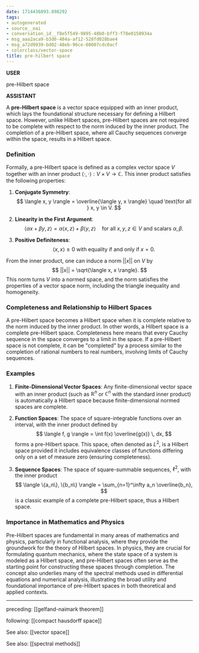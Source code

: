 ```yaml
---
date: 1714436893.898292
tags:
- autogenerated
- source__oai
- conversation_id__f8e5f549-9895-48b0-bff3-f78e0150934a
- msg_aaa2aca9-b3d0-484a-af12-528fd028bae4
- msg_a72d9939-bd02-48eb-96ce-08007cdc0acf
- colorclass/vector-space
title: pre-hilbert space
---
```


**USER**

pre-Hilbert space


**ASSISTANT**

A **pre-Hilbert space** is a vector space equipped with an inner product, which lays the foundational structure necessary for defining a Hilbert space. However, unlike Hilbert spaces, pre-Hilbert spaces are not required to be complete with respect to the norm induced by the inner product. The completion of a pre-Hilbert space, where all Cauchy sequences converge within the space, results in a Hilbert space.

### Definition

Formally, a pre-Hilbert space is defined as a complex vector space $V$ together with an inner product $\langle \cdot, \cdot \rangle : V \times V \to \mathbb{C}$. This inner product satisfies the following properties:

1. **Conjugate Symmetry**:
   $$ \langle x, y \rangle = \overline{\langle y, x \rangle} \quad \text{for all } x, y \in V. $$

2. **Linearity in the First Argument**:
   $$ \langle \alpha x + \beta y, z \rangle = \alpha \langle x, z \rangle + \beta \langle y, z \rangle \quad \text{for all } x, y, z \in V \text{ and scalars } \alpha, \beta. $$

3. **Positive Definiteness**:
   $$ \langle x, x \rangle \geq 0 \text{ with equality if and only if } x = 0. $$

From the inner product, one can induce a norm $||x||$ on $V$ by
$$ ||x|| = \sqrt{\langle x, x \rangle}. $$
This norm turns $V$ into a normed space, and the norm satisfies the properties of a vector space norm, including the triangle inequality and homogeneity.

### Completeness and Relationship to Hilbert Spaces

A pre-Hilbert space becomes a Hilbert space when it is complete relative to the norm induced by the inner product. In other words, a Hilbert space is a complete pre-Hilbert space. Completeness here means that every Cauchy sequence in the space converges to a limit in the space. If a pre-Hilbert space is not complete, it can be "completed" by a process similar to the completion of rational numbers to real numbers, involving limits of Cauchy sequences.

### Examples

1. **Finite-Dimensional Vector Spaces**: Any finite-dimensional vector space with an inner product (such as $\mathbb{R}^n$ or $\mathbb{C}^n$ with the standard inner product) is automatically a Hilbert space because finite-dimensional normed spaces are complete.

2. **Function Spaces**: The space of square-integrable functions over an interval, with the inner product defined by
   $$ \langle f, g \rangle = \int f(x) \overline{g(x)} \, dx, $$
   forms a pre-Hilbert space. This space, often denoted as $L^2$, is a Hilbert space provided it includes equivalence classes of functions differing only on a set of measure zero (ensuring completeness).

3. **Sequence Spaces**: The space of square-summable sequences, $\ell^2$, with the inner product
   $$ \langle \{a_n\}, \{b_n\} \rangle = \sum_{n=1}^\infty a_n \overline{b_n}, $$
   is a classic example of a complete pre-Hilbert space, thus a Hilbert space.

### Importance in Mathematics and Physics

Pre-Hilbert spaces are fundamental in many areas of mathematics and physics, particularly in functional analysis, where they provide the groundwork for the theory of Hilbert spaces. In physics, they are crucial for formulating quantum mechanics, where the state space of a system is modeled as a Hilbert space, and pre-Hilbert spaces often serve as the starting point for constructing these spaces through completion. The concept also underlies many of the spectral methods used in differential equations and numerical analysis, illustrating the broad utility and foundational importance of pre-Hilbert spaces in both theoretical and applied contexts.


---

preceding: [[gelfand-naimark theorem]]  


following: [[compact hausdorff space]]

See also: [[vector space]]


See also: [[spectral methods]]